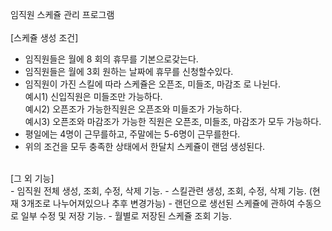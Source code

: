 임직원 스케쥴 관리 프로그램
<br/> 
<br/> 
[스케쥴 생성 조건]
<br/> 
- 임직원들은 월에 8 회의 휴무를 기본으로갖는다.
- 임직원들은 월에 3회 원하는 날짜에 휴무를 신청할수있다.
- 임직원이 가진 스킬에 따라  스케쥴은 오픈조, 미들조, 마감조 로 나뉜다.<br/> 
    예시1) 신입직원은 미들조만 가능하다.<br/> 
    예시2) 오픈조가 가능한직원은 오픈조와 미들조가 가능하다.<br/> 
    예시3) 오픈조와 마감조가 가능한 직원은 오픈조, 미들조, 마감조가 모두 가능하다.<br/> 
- 평일에는 4명이 근무를하고, 주말에는 5-6명이 근무를한다.
- 위의 조건을 모두 충족한 상태에서 한달치 스케쥴이 랜덤 생성된다.
<br/> 
[그 외 기능]
<br/> 
- 임직원 전체 생성, 조회, 수정, 삭제 기능.
- 스킬관련 생성, 조회, 수정, 삭제 기능. (현재 3개조로 나누어져있으나 추후 변경가능)
- 랜던으로 생선된 스케쥴에 관하여 수동으로 일부 수정 및 저장 기능.
- 월별로 저장된 스케쥴 조회 기능.


